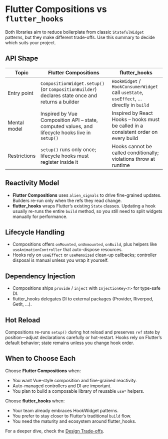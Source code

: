 # Flutter Compositions vs `flutter_hooks`

Both libraries aim to reduce boilerplate from classic `StatefulWidget` patterns, but they make different trade-offs. Use this summary to decide which suits your project.

## API Shape

| Topic | Flutter Compositions | flutter_hooks |
|-------|---------------------|---------------|
| Entry point | `CompositionWidget.setup()` (or `CompositionBuilder`) declares state once and returns a builder | `HookWidget` / `HookConsumerWidget` call `useState`, `useEffect`, … directly in `build` |
| Mental model | Inspired by Vue Composition API – state, computed values, and lifecycle hooks live in `setup()` | Inspired by React Hooks – hooks must be called in a consistent order on every build |
| Restrictions | `setup()` runs only once; lifecycle hooks must register inside it | Hooks cannot be called conditionally; violations throw at runtime |

## Reactivity Model

- **Flutter Compositions** uses `alien_signals` to drive fine-grained updates. Builders re-run only when the refs they read change.
- **flutter_hooks** wraps Flutter’s existing `State` classes. Updating a hook usually re-runs the entire `build` method, so you still need to split widgets manually for performance.

## Lifecycle Handling

- Compositions offers `onMounted`, `onUnmounted`, `onBuild`, plus helpers like `useAnimationController` that auto-dispose resources.
- Hooks rely on `useEffect` or `useMemoized` clean-up callbacks; controller disposal is manual unless you wrap it yourself.

## Dependency Injection

- Compositions ships `provide` / `inject` with `InjectionKey<T>` for type-safe DI.
- flutter_hooks delegates DI to external packages (Provider, Riverpod, GetIt, …).

## Hot Reload

Compositions re-runs `setup()` during hot reload and preserves `ref` state by position—adjust declarations carefully or hot-restart. Hooks rely on Flutter’s default behavior; state remains unless you change hook order.

## When to Choose Each

Choose **Flutter Compositions** when:
- You want Vue-style composition and fine-grained reactivity.
- Auto-managed controllers and DI are important.
- You plan to build a composable library of reusable `use*` helpers.

Choose **flutter_hooks** when:
- Your team already embraces HookWidget patterns.
- You prefer to stay closer to Flutter’s traditional `build` flow.
- You need the maturity and ecosystem around flutter_hooks.

For a deeper dive, check the [Design Trade-offs](../internals/design-trade-offs.md).

